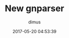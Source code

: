 ---
layout: news_item
title: New gnparser
date: 2017-05-20 04:53:39
author: dimus
categories: blog
comments: true
---
